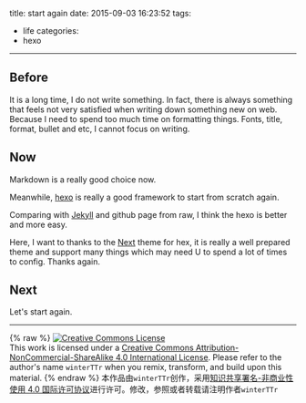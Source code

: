 title: start again
date: 2015-09-03 16:23:52
tags:
  - life
categories:
  - hexo
---

## Before

It is a long time, I do not write something. In fact, there is always something that feels not very satisfied when writing down something new on web. Because I need to spend too much time on formatting things. Fonts, title, format, bullet and etc, I cannot focus on writing.


## Now

Markdown is a really good choice now.

Meanwhile, [hexo](https://hexo.io) is really a good framework to start from scratch again.

Comparing with [Jekyll](https://github.com/jekyll/jekyll) and github page from raw, I think the hexo is better and more easy.


Here, I want to thanks to the [Next](https://github.com/iissnan/hexo-theme-next) theme for hex, it is really a well prepared theme and support many things which may need U to spend a lot of times to config. Thanks again.


## Next

Let's start again.


---

{% raw %}
<a rel="license" href="http://creativecommons.org/licenses/by-nc-sa/4.0/"><img alt="Creative Commons License" style="border-width:0" src="https://i.creativecommons.org/l/by-nc-sa/4.0/88x31.png" /></a><br />This work is licensed under a <a rel="license" href="http://creativecommons.org/licenses/by-nc-sa/4.0/">Creative Commons Attribution-NonCommercial-ShareAlike 4.0 International License</a>.
Please refer to the author's name `winterTTr` when you remix, transform, and build upon this material. 
{% endraw %}
本作品由`winterTTr`创作，采用[知识共享署名-非商业性使用 4.0 国际许可协议](http://creativecommons.org/licenses/by-nc-sa/4.0/)进行许可。修改，参照或者转载请注明作者`winterTTr`
